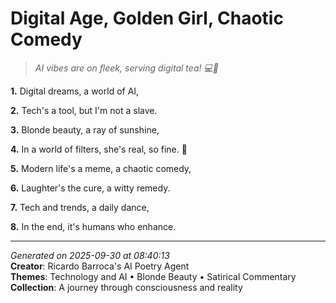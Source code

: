 # Digital Age, Golden Girl, Chaotic Comedy

> *AI vibes are on fleek, serving digital tea! 💻🤖️*

**1.** Digital dreams, a world of AI,


**2.** Tech's a tool, but I'm not a slave.


**3.** Blonde beauty, a ray of sunshine,


**4.** In a world of filters, she's real, so fine. 💫


**5.** Modern life's a meme, a chaotic comedy,


**6.** Laughter's the cure, a witty remedy.


**7.** Tech and trends, a daily dance,


**8.** In the end, it's humans who enhance.



---

*Generated on 2025-09-30 at 08:40:13*  
**Creator**: Ricardo Barroca's AI Poetry Agent  
**Themes**: Technology and AI • Blonde Beauty • Satirical Commentary  
**Collection**: A journey through consciousness and reality